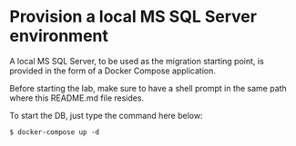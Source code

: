 # Provision a local MS SQL Server environment

A local MS SQL Server, to be used as the migration starting point, is provided in the form of a Docker Compose application.

Before starting the lab, make sure to have a shell prompt in the same path where this README.md file resides.

To start the DB, just type the command here below:

```console
$ docker-compose up -d 


```